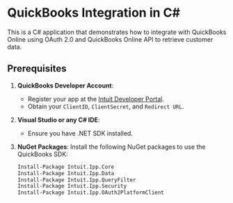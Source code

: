 # QuickBooks Integration in C#

This is a C# application that demonstrates how to integrate with QuickBooks Online using OAuth 2.0 and QuickBooks Online API to retrieve customer data.

## Prerequisites

1. **QuickBooks Developer Account**: 
   - Register your app at the [Intuit Developer Portal](https://developer.intuit.com/).
   - Obtain your `ClientID`, `ClientSecret`, and `Redirect URL`.

2. **Visual Studio or any C# IDE**: 
   - Ensure you have .NET SDK installed.

3. **NuGet Packages**:
   Install the following NuGet packages to use the QuickBooks SDK:
   ```bash
   Install-Package Intuit.Ipp.Core
   Install-Package Intuit.Ipp.Data
   Install-Package Intuit.Ipp.QueryFilter
   Install-Package Intuit.Ipp.Security
   Install-Package Intuit.Ipp.OAuth2PlatformClient
